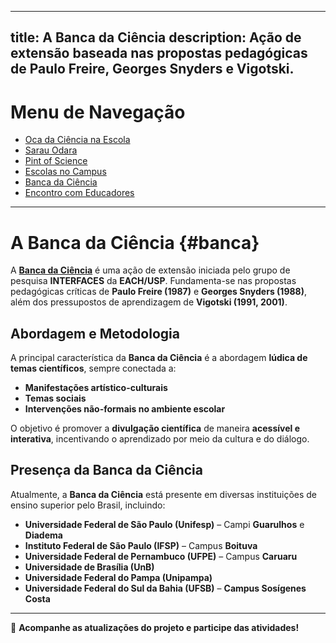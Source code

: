 
---
title: A Banca da Ciência
description: Ação de extensão baseada nas propostas pedagógicas de Paulo Freire, Georges Snyders e Vigotski.
---

# Menu de Navegação

- [Oca da Ciência na Escola](/pages/extensao/extensao_oca.html)
- [Sarau Odara](/pages/extensao/extensao_sarau.html)
- [Pint of Science](/pages/extensao/extensao_pint.html)
- [Escolas no Campus](/pages/extensao/extensao_esc_campus.html)
- [Banca da Ciência](/pages/extensao/extensao_banca.html)
- [Encontro com Educadores](/pages/extensao/extensao_encontro.html)

---

# A Banca da Ciência {#banca}

A **[Banca da Ciência](https://jornal.usp.br/universidade/acoes-para-comunidade/projeto-da-usp-ensina-ciencias-com-material-de-baixo-custo/)** é uma ação de extensão iniciada pelo grupo de pesquisa **INTERFACES** da **EACH/USP**. Fundamenta-se nas propostas pedagógicas críticas de **Paulo Freire (1987)** e **Georges Snyders (1988)**, além dos pressupostos de aprendizagem de **Vigotski (1991, 2001)**.

## Abordagem e Metodologia

A principal característica da **Banca da Ciência** é a abordagem **lúdica de temas científicos**, sempre conectada a:
- **Manifestações artístico-culturais**
- **Temas sociais**
- **Intervenções não-formais no ambiente escolar**

O objetivo é promover a **divulgação científica** de maneira **acessível e interativa**, incentivando o aprendizado por meio da cultura e do diálogo.

## Presença da Banca da Ciência

Atualmente, a **Banca da Ciência** está presente em diversas instituições de ensino superior pelo Brasil, incluindo:

- **Universidade Federal de São Paulo (Unifesp)** – Campi **Guarulhos** e **Diadema**
- **Instituto Federal de São Paulo (IFSP)** – Campus **Boituva**
- **Universidade Federal de Pernambuco (UFPE)** – Campus **Caruaru**
- **Universidade de Brasília (UnB)**
- **Universidade Federal do Pampa (Unipampa)**
- **Universidade Federal do Sul da Bahia (UFSB)** – **Campus Sosígenes Costa**

---

📢 **Acompanhe as atualizações do projeto e participe das atividades!**
